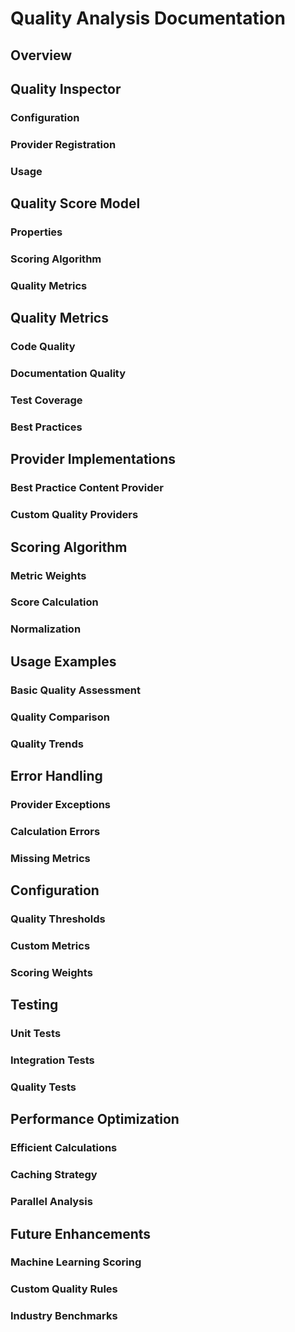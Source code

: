 # Quality Analysis Documentation

## Overview

## Quality Inspector

### Configuration
### Provider Registration
### Usage

## Quality Score Model

### Properties
### Scoring Algorithm
### Quality Metrics

## Quality Metrics

### Code Quality
### Documentation Quality
### Test Coverage
### Best Practices

## Provider Implementations

### Best Practice Content Provider
### Custom Quality Providers

## Scoring Algorithm

### Metric Weights
### Score Calculation
### Normalization

## Usage Examples

### Basic Quality Assessment
### Quality Comparison
### Quality Trends

## Error Handling

### Provider Exceptions
### Calculation Errors
### Missing Metrics

## Configuration

### Quality Thresholds
### Custom Metrics
### Scoring Weights

## Testing

### Unit Tests
### Integration Tests
### Quality Tests

## Performance Optimization

### Efficient Calculations
### Caching Strategy
### Parallel Analysis

## Future Enhancements

### Machine Learning Scoring
### Custom Quality Rules
### Industry Benchmarks